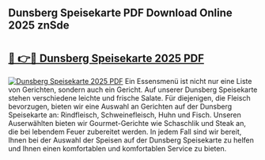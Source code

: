 ## Dunsberg Speisekarte PDF Download Online 2025 znSde

# <h2><a href="http://gc6a34y.nevu.top/?p=Dunsberg+Speisekarte">🔗 👉🔴 Dunsberg Speisekarte 2025 PDF</a></h2>

[![Dunsberg Speisekarte 2025 PDF](https://i.imgur.com/dBaPXMq.png)](http://gc6a34y.nevu.top/?p=Dunsberg+Speisekarte)
Ein Essensmenü ist nicht nur eine Liste von Gerichten, sondern auch ein Gericht. Auf unserer Dunsberg Speisekarte stehen verschiedene leichte und frische Salate. Für diejenigen, die Fleisch bevorzugen, bieten wir eine Auswahl an Gerichten auf der Dunsberg Speisekarte an: Rindfleisch, Schweinefleisch, Huhn und Fisch. Unseren Auserwählten bieten wir Gourmet-Gerichte wie Schaschlik und Steak an, die bei lebendem Feuer zubereitet werden. In jedem Fall sind wir bereit, Ihnen bei der Auswahl der Speisen auf der Dunsberg Speisekarte zu helfen und Ihnen einen komfortablen und komfortablen Service zu bieten.
